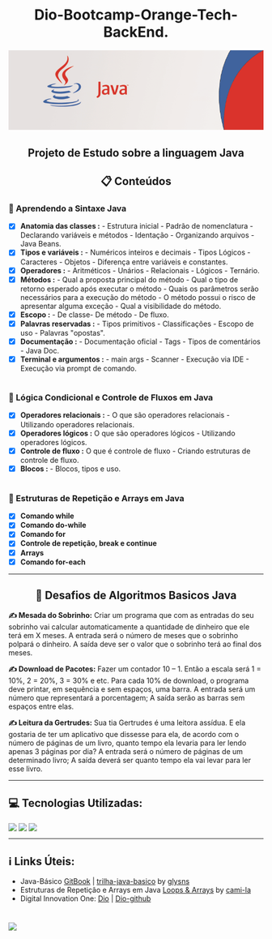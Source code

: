 <h1 align ="center">Dio-Bootcamp-Orange-Tech-BackEnd.</h1>

<div align ="center">
 <img  src="https://github.com/Celsohsl/Dio-Bootcamp-Orange-Tech-BackEnd/blob/main/banner_java.png" />
</div> 

<h2 align ="center">Projeto de Estudo sobre a linguagem Java</h2>

<h2 align ="center">📋 Conteúdos</h2>
<h3>🔹 Aprendendo a Sintaxe Java</h3>

- [x] **Anatomia das classes :** - Estrutura inicial - Padrão de nomenclatura - Declarando variáveis e métodos - Identação - Organizando arquivos - Java Beans.
- [x] **Tipos e variáveis :** - Numéricos inteiros e decimais - Tipos Lógicos - Caracteres - Objetos - Diferença entre variáveis e constantes. 
- [x] **Operadores :** - Aritméticos - Unários - Relacionais - Lógicos - Ternário.
- [x] **Métodos :** - Qual a proposta principal do método - Qual o tipo de retorno esperado após executar o método - Quais os parâmetros serão necessários para a execução do método - O método possui o risco de apresentar alguma exceção - Qual a visibilidade do método. 
- [x] **Escopo :** - De classe- De método - De fluxo.
- [x] **Palavras reservadas :** - Tipos primitivos - Classificações - Escopo de uso - Palavras "opostas".
- [x] **Documentação :** - Documentação oficial - Tags - Tipos de comentários - Java Doc.
- [x] **Terminal e argumentos :** - main args - Scanner - Execução via IDE - Execução via prompt de comando.
#
<h3>🔹 Lógica Condicional e Controle de Fluxos em Java</h3>

- [x] **Operadores relacionais :** - O que são operadores relacionais - Utilizando operadores relacionais.
- [x] **Operadores lógicos :** O que são operadores lógicos - Utilizando operadores lógicos. 
- [x] **Controle de fluxo :** O que é controle de fluxo - Criando estruturas de controle de fluxo.
- [x] **Blocos :** - Blocos, tipos e uso.
#
<h3>🔹 Estruturas de Repetição e Arrays em Java</h3>

- [x] **Comando while** 
- [x] **Comando do-while** 
- [x] **Comando for** 
- [x] **Controle de repetição, break e continue**
- [x] **Arrays**
- [x] **Comando for-each**

---

<h2 align="center">🎯 Desafios de Algoritmos Basicos Java</h2> 

<strong>✍️ Mesada do Sobrinho:</strong> Criar um programa que com as entradas do seu sobrinho vai calcular automaticamente a quantidade de dinheiro que ele terá em X meses. A entrada será o número de meses que o sobrinho polpará o dinheiro. A saída deve ser o valor que o sobrinho terá ao final dos meses.

<strong>✍️ Download de Pacotes:</strong> Fazer um contador 10 – 1. Então a escala será 1 = 10%, 2 = 20%, 3 = 30% e etc.
Para cada 10% de download, o programa deve printar, em sequência e sem espaços, uma barra. A entrada será um número que representará a porcentagem; A saída serão as barras sem espaços entre elas.

<strong>✍️ Leitura da Gertrudes:</strong> Sua tia Gertrudes é uma leitora assídua. E ela gostaria de ter um aplicativo que dissesse para ela, de acordo com o número de páginas de um livro, quanto tempo ela levaria para ler lendo apenas 3 páginas por dia? A entrada será o número de páginas de um determinado livro; A saída deverá ser quanto tempo ela vai levar para ler esse livro.

---

<h2>💻 Tecnologias Utilizadas:</h2>

<img align="center" src="https://img.shields.io/badge/-Eclipse-333333?style=flat&logo=eclipse-ide&logoColor=blue"> <img align="center" src="https://img.shields.io/badge/git-%23F05033.svg?style=for-the-badge&logo=git&logoColor=white"> <img align="center" src="https://img.shields.io/badge/github-%23121011.svg?style=for-the-badge&logo=github&logoColor=white">

---

<h2>ℹ️ Links Úteis:</h2>

- Java-Básico [GitBook](https://glysns.gitbook.io/java-basico/) | [trilha-java-basico](https://github.com/digitalinnovationone/trilha-java-basico) by [glysns](https://github.com/glysns)
- Estruturas de Repetição e Arrays em Java [Loops & Arrays](https://github.com/cami-la/loops-e-arrays) by [cami-la](https://github.com/cami-la)
- Digital Innovation One: [Dio](https://www.dio.me/) | [Dio-github](https://github.com/digitalinnovationone)

#
<p align="left">
  <a href="https://www.linkedin.com/in/celso-henrique-da-silva-lacerda-front-end/" target="_blank"><img src="https://img.shields.io/badge/-LinkedIn-%230077B5?style=for-the-badge&logo=linkedin&logoColor=white" target="_blank"></a> 
</p>
